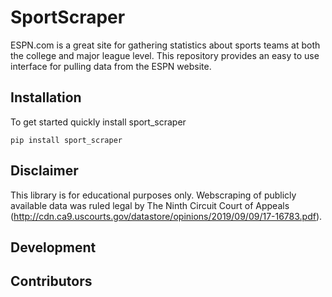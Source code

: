 # SportScraper

ESPN.com is a great site for gathering statistics about sports teams at both the college and major league level. This repository provides an easy to use interface for pulling data from the ESPN website. 

## Installation
To get started quickly install sport_scraper
```
pip install sport_scraper
```

## Disclaimer
This library is for educational purposes only. Webscraping of publicly available data was ruled legal by The Ninth Circuit Court of Appeals (http://cdn.ca9.uscourts.gov/datastore/opinions/2019/09/09/17-16783.pdf).

## Development

## Contributors
